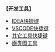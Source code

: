 **【开发工具】**

- [IDEA快捷键](【开发工具】/IDEA快捷键.md)
- [VSCODE快捷键](【开发工具】/VSCODE快捷键.md)
- [其它工具快捷键](【开发工具】/其它工具快捷键.md)
- [画类图工具](【开发工具】/画类图工具.md)